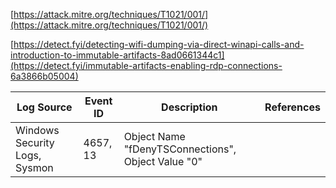 [https://attack.mitre.org/techniques/T1021/001/](https://attack.mitre.org/techniques/T1021/001/)

[https://detect.fyi/detecting-wifi-dumping-via-direct-winapi-calls-and-introduction-to-immutable-artifacts-8ad0661344c1](https://detect.fyi/immutable-artifacts-enabling-rdp-connections-6a3866b05004)


| Log Source     | Event ID | Description       | References |
|----------------|----------|-------------------|------------|
| Windows Security Logs, Sysmon | 4657, 13     | Object Name "fDenyTSConnections", Object Value "0" |  |
